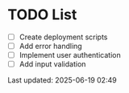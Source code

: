 # TODO List

- [ ] Create deployment scripts
- [ ] Add error handling
- [ ] Implement user authentication
- [ ] Add input validation

Last updated: 2025-06-19 02:49
